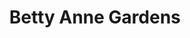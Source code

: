 ---
title: Betty Anne Gardens
phone: (408) 254-4540
website: http://firsthousing.com.s90185.gridserver.com/blog/2009/05/03/bettyann/
management: John Stewart Company
tags: []
---